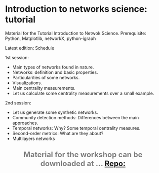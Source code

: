 # Introduction to networks science: tutorial

Material for the Tutorial Introduction to Netwok Science.
Prerequisite: Python, Matplotlib, networkX, python-igraph

Latest edition: 
                                                       Schedule 

1st session: 
- Main types of networks found in nature.
- Networks: definition and basic properties.
- Particularities of some networks.
- Visualizations.
- Main centrality measurements.
- Let us calculate some centrality measurements over a small example.

2nd session:
- Let us generate some synthetic networks.
- Community detection methods: Differences between the main approaches.
- Temporal networks: Why? Some temporal centrality measures.
- Second-order metrics: What are they about?
- Multilayers networks

<CENTER><H2>  <font size="5">     <font color="grey">   Material for the workshop can be downloaded at ... <a href="https://github.com/yerali/ic2s2_intro_networks_science_tutorial"> Repo: </a>   <p>   </font> </font> </H2>  </CENTER>
